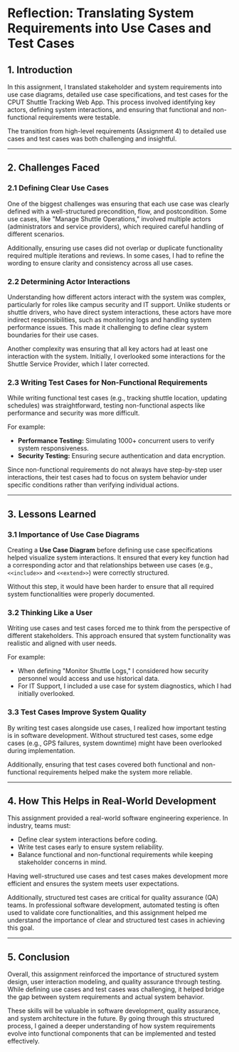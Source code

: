 # Reflection: Translating System Requirements into Use Cases and Test Cases  

## **1. Introduction**  
In this assignment, I translated stakeholder and system requirements into use case diagrams, detailed use case specifications, and test cases for the CPUT Shuttle Tracking Web App. This process involved identifying key actors, defining system interactions, and ensuring that functional and non-functional requirements were testable.  

The transition from high-level requirements (Assignment 4) to detailed use cases and test cases was both challenging and insightful.  

---

## **2. Challenges Faced**  

### **2.1 Defining Clear Use Cases**  
One of the biggest challenges was ensuring that each use case was clearly defined with a well-structured precondition, flow, and postcondition. Some use cases, like "Manage Shuttle Operations," involved multiple actors (administrators and service providers), which required careful handling of different scenarios.  

Additionally, ensuring use cases did not overlap or duplicate functionality required multiple iterations and reviews. In some cases, I had to refine the wording to ensure clarity and consistency across all use cases.  

### **2.2 Determining Actor Interactions**  
Understanding how different actors interact with the system was complex, particularly for roles like campus security and IT support. Unlike students or shuttle drivers, who have direct system interactions, these actors have more indirect responsibilities, such as monitoring logs and handling system performance issues. This made it challenging to define clear system boundaries for their use cases.  

Another complexity was ensuring that all key actors had at least one interaction with the system. Initially, I overlooked some interactions for the Shuttle Service Provider, which I later corrected.  

### **2.3 Writing Test Cases for Non-Functional Requirements**  
While writing functional test cases (e.g., tracking shuttle location, updating schedules) was straightforward, testing non-functional aspects like performance and security was more difficult.  

For example:  
- **Performance Testing:** Simulating 1000+ concurrent users to verify system responsiveness.  
- **Security Testing:** Ensuring secure authentication and data encryption.  

Since non-functional requirements do not always have step-by-step user interactions, their test cases had to focus on system behavior under specific conditions rather than verifying individual actions.  

---

## **3. Lessons Learned**  

### **3.1 Importance of Use Case Diagrams**  
Creating a **Use Case Diagram** before defining use case specifications helped visualize system interactions. It ensured that every key function had a corresponding actor and that relationships between use cases (e.g., `<<include>>` and `<<extend>>`) were correctly structured.  

Without this step, it would have been harder to ensure that all required system functionalities were properly documented.  

### **3.2 Thinking Like a User**  
Writing use cases and test cases forced me to think from the perspective of different stakeholders. This approach ensured that system functionality was realistic and aligned with user needs.  

For example:  
- When defining "Monitor Shuttle Logs," I considered how security personnel would access and use historical data.  
- For IT Support, I included a use case for system diagnostics, which I had initially overlooked.  

### **3.3 Test Cases Improve System Quality**  
By writing test cases alongside use cases, I realized how important testing is in software development. Without structured test cases, some edge cases (e.g., GPS failures, system downtime) might have been overlooked during implementation.  

Additionally, ensuring that test cases covered both functional and non-functional requirements helped make the system more reliable.  

---

## **4. How This Helps in Real-World Development**  
This assignment provided a real-world software engineering experience. In industry, teams must:  
- Define clear system interactions before coding.  
- Write test cases early to ensure system reliability.  
- Balance functional and non-functional requirements while keeping stakeholder concerns in mind.  

Having well-structured use cases and test cases makes development more efficient and ensures the system meets user expectations.  

Additionally, structured test cases are critical for quality assurance (QA) teams. In professional software development, automated testing is often used to validate core functionalities, and this assignment helped me understand the importance of clear and structured test cases in achieving this goal.  

---

## **5. Conclusion**  
Overall, this assignment reinforced the importance of structured system design, user interaction modeling, and quality assurance through testing. While defining use cases and test cases was challenging, it helped bridge the gap between system requirements and actual system behavior.  

These skills will be valuable in software development, quality assurance, and system architecture in the future. By going through this structured process, I gained a deeper understanding of how system requirements evolve into functional components that can be implemented and tested effectively.  

